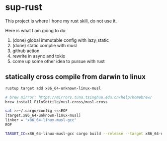# sup-rust

This project is where I hone my rust skill, do not use it.

Here is what I am going to do:

1. (done) global immutable config with lazy_static
2. (done) static complie with musl
3. github action
3. rewrite in async and tokio
4. come up some other idea to pursue with rust

## statically cross compile from darwin to linux

```bash
rustup target add x86_64-unknown-linux-musl

# brew mirror: https://mirrors.tuna.tsinghua.edu.cn/help/homebrew/
brew install FiloSottile/musl-cross/musl-cross

cat >>~/.cargo/config <<<EOF
[target.x86_64-unknown-linux-musl]
linker = "x86_64-linux-musl-gcc"
EOF

TARGET_CC=x86_64-linux-musl-gcc cargo build --release --target x86_64-unknown-linux-musl
```